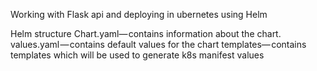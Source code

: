 Working with Flask api and deploying in ubernetes using Helm

Helm structure
Chart.yaml— contains information about the chart. 
values.yaml — contains default values for the chart 
templates— contains templates which will be used to generate k8s manifest values
